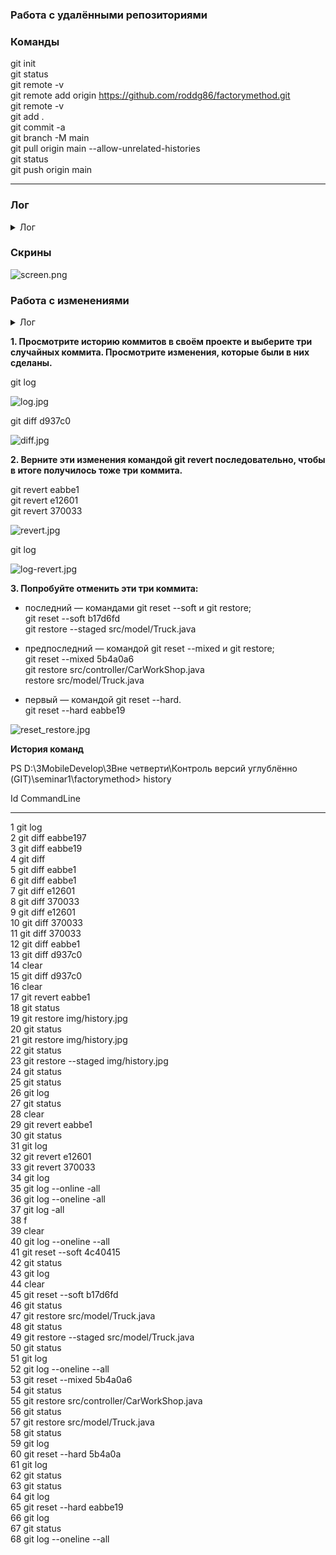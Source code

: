 ### Работа с удалёнными репозиториями

### Команды

git init  
git status  
git remote -v  
git remote add origin https://github.com/roddg86/factorymethod.git  
git remote -v  
git add .  
git commit -a  
git branch -M main  
git pull origin main --allow-unrelated-histories  
git status  
git push origin main  

---

### Лог

<details> 
  <summary>Лог</summary>

PS C:\Users\Dmitry\Desktop\seminar1\factorymethod> git init  
Initialized empty Git repository in C:/Users/Dmitry/Desktop/seminar1/factorymethod/.git/  
PS C:\Users\Dmitry\Desktop\seminar1\factorymethod> git status  
On branch master

No commits yet

Untracked files:
  (use "git add <file>..." to include in what will be committed)
        model.Car.java
        controller.CarWorkShop.java
factory method
        model.impl.IProduction.java
        model.impl.IWorkShop.java
        Main.java
        model.Truck.java
        controller.TruckWorkShop.java

nothing added to commit but untracked files present (use "git add" to track)
PS C:\Users\Dmitry\Desktop\seminar1\factorymethod> git remote -v  
PS C:\Users\Dmitry\Desktop\seminar1\factorymethod> git remote add origin https://github.com/roddg86/factorymethod.git  
PS C:\Users\Dmitry\Desktop\seminar1\factorymethod> git remote -v  
origin  https://github.com/roddg86/factorymethod.git (fetch)  
origin  https://github.com/roddg86/factorymethod.git (push)  
PS C:\Users\Dmitry\Desktop\seminar1\factorymethod> git add .  
PS C:\Users\Dmitry\Desktop\seminar1\factorymethod> git commit -a  
[master (root-commit) 494a690] factory method
 7 files changed, 93 insertions(+)
 create mode 100644 model.Car.java
 create mode 100644 controller.CarWorkShop.java
 create mode 100644 model.impl.IProduction.java
 create mode 100644 model.impl.IWorkShop.java
 create mode 100644 Main.java
 create mode 100644 model.Truck.java
 create mode 100644 controller.TruckWorkShop.java
PS C:\Users\Dmitry\Desktop\seminar1\factorymethod> git branch -M main  
PS C:\Users\Dmitry\Desktop\seminar1\factorymethod> git status
On branch main
Your branch and 'origin/main' have diverged,
and have 1 and 1 different commits each, respectively.
  (use "git pull" to merge the remote branch into yours)

nothing to commit, working tree clean
PS C:\Users\Dmitry\Desktop\seminar1\factorymethod> git pull origin main --allow-unrelated-histories      
From https://github.com/roddg86/factorymethod
 * branch            main       -> FETCH_HEAD
Merge made by the 'ort' strategy.
 README.md | 1 +
 1 file changed, 1 insertion(+)
 create mode 100644 README.md
PS C:\Users\Dmitry\Desktop\seminar1\factorymethod> git status  
On branch main
Your branch is ahead of 'origin/main' by 2 commits.
  (use "git push" to publish your local commits)

nothing to commit, working tree clean
PS C:\Users\Dmitry\Desktop\seminar1\factorymethod> git push origin main  
Enumerating objects: 12, done.
Counting objects: 100% (12/12), done.
Delta compression using up to 8 threads
Compressing objects: 100% (11/11), done.
Writing objects: 100% (11/11), 2.22 KiB | 1.11 MiB/s, done.
Total 11 (delta 3), reused 0 (delta 0), pack-reused 0
remote: Resolving deltas: 100% (3/3), done.
To https://github.com/roddg86/factorymethod.git
   49eab4e..6d7618d  main -> main
PS C:\Users\Dmitry\Desktop\seminar1\factorymethod> 
PS C:\Users\Dmitry\Desktop\seminar1\factorymethod> git log origin/main  
commit 6d7618d35bbb7f3aca16578b5e76da1b94af8e88 (HEAD -> main, origin/main)
Merge: 494a690 49eab4e
Author: roddg <roddg@mail.ru>
Date:   Tue Jul 25 13:06:20 2023 +0900

    Merge branch 'main' of https://github.com/roddg86/factorymethod

commit 494a69069db8e21657aebb510d71bac0d1722c47
Author: roddg <roddg@mail.ru>
Date:   Tue Jul 25 12:55:16 2023 +0900

    factory method

commit 49eab4e0426973ea4a128e13567de05ea808b8f4
Author: Dmitry <110647769+roddg86@users.noreply.github.com>
Date:   Tue Jul 25 12:53:36 2023 +0900

    Initial commit
(END)

</details>

### Скрины  

![screen.png](img%2Fscreen.png)

### Работа с изменениями

<details> 
  <summary>Лог</summary>

PS D:\3MobileDevelop\3Вне четверти\Контроль версий углублённо (GIT)\seminar1\factorymethod> git log
commit eabbe1977eb21b88d373ae28d4ceca6fc92c0cd4 (HEAD -> main, origin/main, origin/HEAD)
Author: roddg <roddg@mail.ru>
Date:   Tue Aug 1 12:10:32 2023 +0900

    close the workshop of passenger cars

commit e126017bf99115d2076a258e6e3555eff864d1b5
Author: roddg <roddg@mail.ru>
Date:   Tue Aug 1 12:06:34 2023 +0900

    workshop of passenger cars

commit 3700332fcc00f08b32a6dd03f92c113b46b12c19
Author: roddg <roddg@mail.ru>
Date:   Tue Aug 1 12:05:27 2023 +0900

    truck class

commit d937c066774207c37c46cf61d83ccbdbd3244cfb
Author: roddg <roddg@mail.ru>
Date:   Tue Aug 1 12:03:15 2023 +0900

    passenger car class
PS D:\3MobileDevelop\3Вне четверти\Контроль версий углублённо (GIT)\seminar1\factorymethod> git diff eabbe197
PS D:\3MobileDevelop\3Вне четверти\Контроль версий углублённо (GIT)\seminar1\factorymethod> git diff eabbe19
PS D:\3MobileDevelop\3Вне четверти\Контроль версий углублённо (GIT)\seminar1\factorymethod> git diff
diff --git a/img/history.jpg b/img/history.jpg
deleted file mode 100644
index 76a926f..0000000
Binary files a/img/history.jpg and /dev/null differ
PS D:\3MobileDevelop\3Вне четверти\Контроль версий углублённо (GIT)\seminar1\factorymethod> git diff  eabbe1
PS D:\3MobileDevelop\3Вне четверти\Контроль версий углублённо (GIT)\seminar1\factorymethod> git diff eabbe1
PS D:\3MobileDevelop\3Вне четверти\Контроль версий углублённо (GIT)\seminar1\factorymethod> git diff e12601
diff --git a/out/production/factorymethod/Main.class b/out/production/factorymethod/Main.class
index 97c161f..b34a97d 100644
Binary files a/out/production/factorymethod/Main.class and b/out/production/factorymethod/Main.class differ
diff --git a/out/production/factorymethod/model/Car.class b/out/production/factorymethod/model/Car.class
index 760793f..f28df7c 100644
Binary files a/out/production/factorymethod/model/Car.class and b/out/production/factorymethod/model/Car.class differ
diff --git a/out/production/factorymethod/model/Truck.class b/out/production/factorymethod/model/Truck.class
index 21cdf98..d926b50 100644
Binary files a/out/production/factorymethod/model/Truck.class and b/out/production/factorymethod/model/Truck.class differ
diff --git a/src/Main.java b/src/Main.java
index ab70d7c..27d6673 100644
--- a/src/Main.java
+++ b/src/Main.java
@@ -18,7 +18,7 @@ public class Main {
IProduction truck = creator.create();

         // Вызовем метод release выполняющий выпуск автомобилей
-        car.release();
+        //car.release();
         truck.release();
  }
  }
  PS D:\3MobileDevelop\3Вне четверти\Контроль версий углублённо (GIT)\seminar1\factorymethod> git diff 370033
  diff --git a/out/production/factorymethod/Main.class b/out/production/factorymethod/Main.class
  index 97c161f..b34a97d 100644
  Binary files a/out/production/factorymethod/Main.class and b/out/production/factorymethod/Main.class differ
  diff --git a/out/production/factorymethod/model/Car.class b/out/production/factorymethod/model/Car.class
  index 760793f..f28df7c 100644
  Binary files a/out/production/factorymethod/model/Car.class and b/out/production/factorymethod/model/Car.class differ
  diff --git a/out/production/factorymethod/model/Truck.class b/out/production/factorymethod/model/Truck.class
  index 21cdf98..d926b50 100644
  Binary files a/out/production/factorymethod/model/Truck.class and b/out/production/factorymethod/model/Truck.class differ
  diff --git a/src/Main.java b/src/Main.java
  index ab70d7c..27d6673 100644
  --- a/src/Main.java
  --- a/src/Main.java
  +++ b/src/Main.java
  @@ -18,7 +18,7 @@ public class Main {
  IProduction truck = creator.create();

         // Вызовем метод release выполняющий выпуск автомобилей
-        car.release();
+        //car.release();
         truck.release();
  }
  }
  diff --git a/src/controller/CarWorkShop.java b/src/controller/CarWorkShop.java
  index 059c35e..b62d9fa 100644
  --- a/src/controller/CarWorkShop.java
  +++ b/src/controller/CarWorkShop.java
  @@ -5,7 +5,7 @@ import model.impl.IProduction;
  import model.impl.IWorkShop;

/**
- * Интерфейс представляет цех по производству легковых автомобилей
+ * Класс представляет цех по производству легковых автомобилей
*
* метод create возвращает экземпляр легкового автомобиля
  */
  PS D:\3MobileDevelop\3Вне четверти\Контроль версий углублённо (GIT)\seminar1\factorymethod> git diff e12601
  diff --git a/out/production/factorymethod/Main.class b/out/production/factorymethod/Main.class
  index 97c161f..b34a97d 100644
  Binary files a/out/production/factorymethod/Main.class and b/out/production/factorymethod/Main.class differ
  diff --git a/out/production/factorymethod/model/Car.class b/out/production/factorymethod/model/Car.class
  index 760793f..f28df7c 100644
  Binary files a/out/production/factorymethod/model/Car.class and b/out/production/factorymethod/model/Car.class differ
  diff --git a/out/production/factorymethod/model/Truck.class b/out/production/factorymethod/model/Truck.class
  index 21cdf98..d926b50 100644
  Binary files a/out/production/factorymethod/model/Truck.class and b/out/production/factorymethod/model/Truck.class differ
  diff --git a/src/Main.java b/src/Main.java
  index ab70d7c..27d6673 100644
  --- a/src/Main.java
  +++ b/src/Main.java
  @@ -18,7 +18,7 @@ public class Main {
  IProduction truck = creator.create();

       // Вызовем метод release выполняющий выпуск автомобилей
-        car.release();
+        //car.release();
         truck.release();
  }
  }
  PS D:\3MobileDevelop\3Вне четверти\Контроль версий углублённо (GIT)\seminar1\factorymethod> git diff 370033
  diff --git a/out/production/factorymethod/Main.class b/out/production/factorymethod/Main.class
  index 97c161f..b34a97d 100644
  Binary files a/out/production/factorymethod/Main.class and b/out/production/factorymethod/Main.class differ
  diff --git a/out/production/factorymethod/model/Car.class b/out/production/factorymethod/model/Car.class
  index 760793f..f28df7c 100644
  Binary files a/out/production/factorymethod/model/Car.class and b/out/production/factorymethod/model/Car.class differ
  diff --git a/out/production/factorymethod/model/Truck.class b/out/production/factorymethod/model/Truck.class
  index 21cdf98..d926b50 100644
  Binary files a/out/production/factorymethod/model/Truck.class and b/out/production/factorymethod/model/Truck.class differ
  diff --git a/src/Main.java b/src/Main.java
  index ab70d7c..27d6673 100644
  --- a/src/Main.java
  +++ b/src/Main.java
  @@ -18,7 +18,7 @@ public class Main {
  IProduction truck = creator.create();

         // Вызовем метод release выполняющий выпуск автомобилей
-        car.release();
+        //car.release();
         truck.release();
  }
  }
  diff --git a/src/controller/CarWorkShop.java b/src/controller/CarWorkShop.java
  diff --git a/out/production/factorymethod/Main.class b/out/production/factorymethod/Main.class
  index 97c161f..b34a97d 100644
  Binary files a/out/production/factorymethod/Main.class and b/out/production/factorymethod/Main.class differ
  diff --git a/out/production/factorymethod/model/Car.class b/out/production/factorymethod/model/Car.class
  index 760793f..f28df7c 100644
  Binary files a/out/production/factorymethod/model/Car.class and b/out/production/factorymethod/model/Car.class differ
  diff --git a/out/production/factorymethod/model/Truck.class b/out/production/factorymethod/model/Truck.class
  index 21cdf98..d926b50 100644
  Binary files a/out/production/factorymethod/model/Truck.class and b/out/production/factorymethod/model/Truck.class differ
  diff --git a/src/Main.java b/src/Main.java
  index ab70d7c..27d6673 100644
  --- a/src/Main.java
  +++ b/src/Main.java
  @@ -18,7 +18,7 @@ public class Main {
  IProduction truck = creator.create();

         // Вызовем метод release выполняющий выпуск автомобилей
-        car.release();
+        //car.release();
         truck.release();
  }
  }
  diff --git a/src/controller/CarWorkShop.java b/src/controller/CarWorkShop.java
  :
  diff --git a/out/production/factorymethod/Main.class b/out/production/factorymethod/Main.class
  index 97c161f..b34a97d 100644
  Binary files a/out/production/factorymethod/Main.class and b/out/production/factorymethod/Main.class differ
  diff --git a/out/production/factorymethod/model/Car.class b/out/production/factorymethod/model/Car.class
  index 760793f..f28df7c 100644
  Binary files a/out/production/factorymethod/model/Car.class and b/out/production/factorymethod/model/Car.class differ
  diff --git a/out/production/factorymethod/model/Truck.class b/out/production/factorymethod/model/Truck.class
  index 21cdf98..d926b50 100644
  Binary files a/out/production/factorymethod/model/Truck.class and b/out/production/factorymethod/model/Truck.class differ
  diff --git a/src/Main.java b/src/Main.java
  index ab70d7c..27d6673 100644
  --- a/src/Main.java
  +++ b/src/Main.java
  @@ -18,7 +18,7 @@ public class Main {
  IProduction truck = creator.create();

         // Вызовем метод release выполняющий выпуск автомобилей
-        car.release();
+        //car.release();
         truck.release();
  }
  }
  diff --git a/src/controller/CarWorkShop.java b/src/controller/CarWorkShop.java
  PS D:\3MobileDevelop\3Вне четверти\Контроль версий углублённо (GIT)\seminar1\factorymethod> git diff 370033
  diff --git a/out/production/factorymethod/Main.class b/out/production/factorymethod/Main.class
  index 97c161f..b34a97d 100644
  Binary files a/out/production/factorymethod/Main.class and b/out/production/factorymethod/Main.class differ
  diff --git a/out/production/factorymethod/model/Car.class b/out/production/factorymethod/model/Car.class
  index 760793f..f28df7c 100644
  Binary files a/out/production/factorymethod/model/Car.class and b/out/production/factorymethod/model/Car.class differ
  diff --git a/out/production/factorymethod/model/Truck.class b/out/production/factorymethod/model/Truck.class
  index 21cdf98..d926b50 100644
  Binary files a/out/production/factorymethod/model/Truck.class and b/out/production/factorymethod/model/Truck.class differ
  diff --git a/src/Main.java b/src/Main.java
  index ab70d7c..27d6673 100644
  --- a/src/Main.java
  +++ b/src/Main.java
  @@ -18,7 +18,7 @@ public class Main {
  IProduction truck = creator.create();

         // Вызовем метод release выполняющий выпуск автомобилей
-        car.release();
+        //car.release();
         truck.release();
  }
  }
  diff --git a/src/controller/CarWorkShop.java b/src/controller/CarWorkShop.java
  index 059c35e..b62d9fa 100644
  --- a/src/controller/CarWorkShop.java
  +++ b/src/controller/CarWorkShop.java
  @@ -5,7 +5,7 @@ import model.impl.IProduction;
  import model.impl.IWorkShop;

/**
- * Интерфейс представляет цех по производству легковых автомобилей
+ * Класс представляет цех по производству легковых автомобилей
*
* метод create возвращает экземпляр легкового автомобиля
  */
  PS D:\3MobileDevelop\3Вне четверти\Контроль версий углублённо (GIT)\seminar1\factorymethod> git diff eabbe1
  PS D:\3MobileDevelop\3Вне четверти\Контроль версий углублённо (GIT)\seminar1\factorymethod> git diff d937c0
  diff --git a/out/production/factorymethod/Main.class b/out/production/factorymethod/Main.class
  index 97c161f..b34a97d 100644
  Binary files a/out/production/factorymethod/Main.class and b/out/production/factorymethod/Main.class differ
  diff --git a/out/production/factorymethod/model/Car.class b/out/production/factorymethod/model/Car.class
  index 760793f..f28df7c 100644
  Binary files a/out/production/factorymethod/model/Car.class and b/out/production/factorymethod/model/Car.class differ
  diff --git a/out/production/factorymethod/model/Truck.class b/out/production/factorymethod/model/Truck.class
  index 21cdf98..d926b50 100644
  Binary files a/out/production/factorymethod/model/Truck.class and b/out/production/factorymethod/model/Truck.class differ
  diff --git a/src/Main.java b/src/Main.java
  index ab70d7c..27d6673 100644
  --- a/src/Main.java
  +++ b/src/Main.java
  @@ -18,7 +18,7 @@ public class Main {
  IProduction truck = creator.create();

       // Вызовем метод release выполняющий выпуск автомобилей
-        car.release();
+        //car.release();
         truck.release();
  }
  }
  diff --git a/src/controller/CarWorkShop.java b/src/controller/CarWorkShop.java
  index 059c35e..b62d9fa 100644
  diff --git a/src/Main.java b/src/Main.java
  PS D:\3MobileDevelop\3Вне четверти\Контроль версий углублённо (GIT)\seminar1\factorymethod> git diff d937c0
  diff --git a/out/production/factorymethod/Main.class b/out/production/factorymethod/Main.class
  index 97c161f..b34a97d 100644
  Binary files a/out/production/factorymethod/Main.class and b/out/production/factorymethod/Main.class differ
  diff --git a/out/production/factorymethod/model/Car.class b/out/production/factorymethod/model/Car.class
  index 760793f..f28df7c 100644
  Binary files a/out/production/factorymethod/model/Car.class and b/out/production/factorymethod/model/Car.class differ
  diff --git a/out/production/factorymethod/model/Truck.class b/out/production/factorymethod/model/Truck.class
  index 21cdf98..d926b50 100644
  Binary files a/out/production/factorymethod/model/Truck.class and b/out/production/factorymethod/model/Truck.class differ
  diff --git a/src/Main.java b/src/Main.java
  index ab70d7c..27d6673 100644
  --- a/src/Main.java
  +++ b/src/Main.java
  @@ -18,7 +18,7 @@ public class Main {
  IProduction truck = creator.create();

         // Вызовем метод release выполняющий выпуск автомобилей
-        car.release();
+        //car.release();
         truck.release();
  }
  }
  diff --git a/src/controller/CarWorkShop.java b/src/controller/CarWorkShop.java
  index 059c35e..b62d9fa 100644
  index 059c35e..b62d9fa 100644
  diff --git a/out/production/factorymethod/Main.class b/out/production/factorymethod/Main.class
  PS D:\3MobileDevelop\3Вне четверти\Контроль версий углублённо (GIT)\seminar1\factorymethod> git revert eabbe1
  error: your local changes would be overwritten by revert.
  hint: commit your changes or stash them to proceed.
  fatal: revert failed
  PS D:\3MobileDevelop\3Вне четверти\Контроль версий углублённо (GIT)\seminar1\factorymethod> git status
  On branch main
  Your branch is up to date with 'origin/main'.

Changes to be committed:
(use "git restore --staged <file>..." to unstage)
new file:   img/history.jpg

Changes not staged for commit:
(use "git add/rm <file>..." to update what will be committed)
(use "git restore <file>..." to discard changes in working directory)
deleted:    img/history.jpg

PS D:\3MobileDevelop\3Вне четверти\Контроль версий углублённо (GIT)\seminar1\factorymethod> git restore img/history.jpg
PS D:\3MobileDevelop\3Вне четверти\Контроль версий углублённо (GIT)\seminar1\factorymethod> git status                 
On branch main
Your branch is up to date with 'origin/main'.

Changes to be committed:
(use "git restore --staged <file>..." to unstage)
new file:   img/history.jpg

PS D:\3MobileDevelop\3Вне четверти\Контроль версий углублённо (GIT)\seminar1\factorymethod> git restore img/history.jpg
PS D:\3MobileDevelop\3Вне четверти\Контроль версий углублённо (GIT)\seminar1\factorymethod> git status                 
On branch main
Your branch is up to date with 'origin/main'.

Changes to be committed:
(use "git restore --staged <file>..." to unstage)
new file:   img/history.jpg

PS D:\3MobileDevelop\3Вне четверти\Контроль версий углублённо (GIT)\seminar1\factorymethod> git restore --staged img/history.jpg
PS D:\3MobileDevelop\3Вне четверти\Контроль версий углублённо (GIT)\seminar1\factorymethod> git status                          
On branch main
Your branch is up to date with 'origin/main'.

Untracked files:
(use "git add <file>..." to include in what will be committed)
img/history.jpg

nothing added to commit but untracked files present (use "git add" to track)
PS D:\3MobileDevelop\3Вне четверти\Контроль версий углублённо (GIT)\seminar1\factorymethod> git status
On branch main
Your branch is up to date with 'origin/main'.

nothing to commit, working tree clean
PS D:\3MobileDevelop\3Вне четверти\Контроль версий углублённо (GIT)\seminar1\factorymethod> git log
commit eabbe1977eb21b88d373ae28d4ceca6fc92c0cd4 (HEAD -> main, origin/main, origin/HEAD)
Author: roddg <roddg@mail.ru>
Date:   Tue Aug 1 12:10:32 2023 +0900

    close the workshop of passenger cars


Revert "close the workshop of passenger cars"
PS D:\3MobileDevelop\3Вне четверти\Контроль версий углублённо (GIT)\seminar1\factorymethod> git revert eabbe1
[main 5b4a0a6] Revert "close the workshop of passenger cars"
4 files changed, 1 insertion(+), 1 deletion(-)
PS D:\3MobileDevelop\3Вне четверти\Контроль версий углублённо (GIT)\seminar1\factorymethod> git status       
On branch main
Your branch is ahead of 'origin/main' by 1 commit.
(use "git push" to publish your local commits)

nothing to commit, working tree clean
PS D:\3MobileDevelop\3Вне четверти\Контроль версий углублённо (GIT)\seminar1\factorymethod> git log
commit 5b4a0a66e3592c0741440003f35d6981561a8222 (HEAD -> main)

Revert "workshop of passenger cars"
Author: roddg <roddg@mail.ru>
Date:   Tue Aug 1 12:34:01 2023 +0900


Revert "truck class"
Revert "close the workshop of passenger cars"

    This reverts commit eabbe1977eb21b88d373ae28d4ceca6fc92c0cd4.

commit eabbe1977eb21b88d373ae28d4ceca6fc92c0cd4 (origin/main, origin/HEAD)
Author: roddg <roddg@mail.ru>
Date:   Tue Aug 1 12:10:32 2023 +0900

    close the workshop of passenger cars

commit e126017bf99115d2076a258e6e3555eff864d1b5
Author: roddg <roddg@mail.ru>
Date:   Tue Aug 1 12:06:34 2023 +0900

    workshop of passenger cars

commit 3700332fcc00f08b32a6dd03f92c113b46b12c19
Author: roddg <roddg@mail.ru>
Date:   Tue Aug 1 12:05:27 2023 +0900
PS D:\3MobileDevelop\3Вне четверти\Контроль версий углублённо (GIT)\seminar1\factorymethod> git revert e12601
[main b17d6fd] Revert "workshop of passenger cars"
1 file changed, 1 insertion(+), 1 deletion(-)
PS D:\3MobileDevelop\3Вне четверти\Контроль версий углублённо (GIT)\seminar1\factorymethod> git revert 370033
[main 4c40415] Revert "truck class"
1 file changed, 1 insertion(+), 1 deletion(-)
PS D:\3MobileDevelop\3Вне четверти\Контроль версий углублённо (GIT)\seminar1\factorymethod> git log
commit 4c40415c9f31fbd9ae2ec89649fcd197a4688796 (HEAD -> main)
Author: roddg <roddg@mail.ru>
Date:   Tue Aug 1 12:35:48 2023 +0900

    Revert "truck class"

Date:   Tue Aug 1 12:35:48 2023 +0900

    Revert "truck class"

    This reverts commit 3700332fcc00f08b32a6dd03f92c113b46b12c19.

commit b17d6fd2f1b2f99dc4806c1440192bd308f1f4f9
Author: roddg <roddg@mail.ru>
Date:   Tue Aug 1 12:35:27 2023 +0900

    Revert "workshop of passenger cars"

    This reverts commit e126017bf99115d2076a258e6e3555eff864d1b5.

commit 5b4a0a66e3592c0741440003f35d6981561a8222
Author: roddg <roddg@mail.ru>
Date:   Tue Aug 1 12:34:01 2023 +0900

    Revert "close the workshop of passenger cars"

    This reverts commit eabbe1977eb21b88d373ae28d4ceca6fc92c0cd4.

Date:   Tue Aug 1 12:35:48 2023 +0900

    Revert "truck class"

    This reverts commit 3700332fcc00f08b32a6dd03f92c113b46b12c19.

commit b17d6fd2f1b2f99dc4806c1440192bd308f1f4f9
Author: roddg <roddg@mail.ru>
Date:   Tue Aug 1 12:35:27 2023 +0900

    Revert "workshop of passenger cars"

    This reverts commit e126017bf99115d2076a258e6e3555eff864d1b5.

commit 5b4a0a66e3592c0741440003f35d6981561a8222
Author: roddg <roddg@mail.ru>
Date:   Tue Aug 1 12:34:01 2023 +0900

    Revert "close the workshop of passenger cars"

    This reverts commit eabbe1977eb21b88d373ae28d4ceca6fc92c0cd4.

commit eabbe1977eb21b88d373ae28d4ceca6fc92c0cd4 (origin/main, origin/HEAD)
Author: roddg <roddg@mail.ru>
Date:   Tue Aug 1 12:35:48 2023 +0900

    Revert "truck class"

    This reverts commit 3700332fcc00f08b32a6dd03f92c113b46b12c19.

commit b17d6fd2f1b2f99dc4806c1440192bd308f1f4f9
Author: roddg <roddg@mail.ru>
Date:   Tue Aug 1 12:35:27 2023 +0900

    Revert "workshop of passenger cars"

    This reverts commit e126017bf99115d2076a258e6e3555eff864d1b5.

commit 5b4a0a66e3592c0741440003f35d6981561a8222
Author: roddg <roddg@mail.ru>
Date:   Tue Aug 1 12:34:01 2023 +0900

    Revert "close the workshop of passenger cars"

    This reverts commit eabbe1977eb21b88d373ae28d4ceca6fc92c0cd4.

commit eabbe1977eb21b88d373ae28d4ceca6fc92c0cd4 (origin/main, origin/HEAD)
Author: roddg <roddg@mail.ru>
Date:   Tue Aug 1 12:10:32 2023 +0900

:
commit 4c40415c9f31fbd9ae2ec89649fcd197a4688796 (HEAD -> main)
Author: roddg <roddg@mail.ru>
Date:   Tue Aug 1 12:35:48 2023 +0900

    Revert "truck class"

    This reverts commit 3700332fcc00f08b32a6dd03f92c113b46b12c19.

commit b17d6fd2f1b2f99dc4806c1440192bd308f1f4f9
Author: roddg <roddg@mail.ru>
Date:   Tue Aug 1 12:35:27 2023 +0900

    Revert "workshop of passenger cars"

    This reverts commit e126017bf99115d2076a258e6e3555eff864d1b5.

commit 5b4a0a66e3592c0741440003f35d6981561a8222
Author: roddg <roddg@mail.ru>
Date:   Tue Aug 1 12:34:01 2023 +0900

    Revert "close the workshop of passenger cars"

    This reverts commit eabbe1977eb21b88d373ae28d4ceca6fc92c0cd4.

commit eabbe1977eb21b88d373ae28d4ceca6fc92c0cd4 (origin/main, origin/HEAD)
Author: roddg <roddg@mail.ru>
Date:   Tue Aug 1 12:10:32 2023 +0900
commit 4c40415c9f31fbd9ae2ec89649fcd197a4688796 (HEAD -> main)
Author: roddg <roddg@mail.ru>
Date:   Tue Aug 1 12:35:48 2023 +0900

    Revert "truck class"

    This reverts commit 3700332fcc00f08b32a6dd03f92c113b46b12c19.

commit b17d6fd2f1b2f99dc4806c1440192bd308f1f4f9
Author: roddg <roddg@mail.ru>
Date:   Tue Aug 1 12:35:27 2023 +0900

    Revert "workshop of passenger cars"
PS D:\3MobileDevelop\3Вне четверти\Контроль версий углублённо (GIT)\seminar1\factorymethod> git log --oneline --all
4c40415 (HEAD -> main) Revert "truck class"
b17d6fd Revert "workshop of passenger cars"
5b4a0a6 Revert "close the workshop of passenger cars"
eabbe19 (origin/main, origin/HEAD) close the workshop of passenger cars
e126017 workshop of passenger cars
3700332 truck class
d937c06 passenger car class
075104f changed the architecture
60a04ea hw1 solv
6d7618d Merge branch 'main' of https://github.com/roddg86/factorymethod
494a690 factory method
49eab4e Initial commit
PS D:\3MobileDevelop\3Вне четверти\Контроль версий углублённо (GIT)\seminar1\factorymethod> git reset --soft 4c40415
PS D:\3MobileDevelop\3Вне четверти\Контроль версий углублённо (GIT)\seminar1\factorymethod> git status
On branch main
Your branch is ahead of 'origin/main' by 3 commits.
(use "git push" to publish your local commits)

nothing to commit, working tree clean
PS D:\3MobileDevelop\3Вне четверти\Контроль версий углублённо (GIT)\seminar1\factorymethod> git log
commit 4c40415c9f31fbd9ae2ec89649fcd197a4688796 (HEAD -> main)
PS D:\3MobileDevelop\3Вне четверти\Контроль версий углублённо (GIT)\seminar1\factorymethod> git reset --soft b17d6fd
PS D:\3MobileDevelop\3Вне четверти\Контроль версий углублённо (GIT)\seminar1\factorymethod> git status              
On branch main
Your branch is ahead of 'origin/main' by 2 commits.
(use "git push" to publish your local commits)

Changes to be committed:
(use "git restore --staged <file>..." to unstage)
modified:   src/model/Truck.java

PS D:\3MobileDevelop\3Вне четверти\Контроль версий углублённо (GIT)\seminar1\factorymethod> git restore src/model/Truck.java
PS D:\3MobileDevelop\3Вне четверти\Контроль версий углублённо (GIT)\seminar1\factorymethod> git status                      
On branch main
Your branch is ahead of 'origin/main' by 2 commits.
(use "git push" to publish your local commits)

Changes to be committed:
(use "git restore --staged <file>..." to unstage)
modified:   src/model/Truck.java

PS D:\3MobileDevelop\3Вне четверти\Контроль версий углублённо (GIT)\seminar1\factorymethod> git restore --staged src/model/Truck.java
PS D:\3MobileDevelop\3Вне четверти\Контроль версий углублённо (GIT)\seminar1\factorymethod> git status                               
On branch main
Your branch is ahead of 'origin/main' by 2 commits.
(use "git push" to publish your local commits)

Changes not staged for commit:
(use "git add <file>..." to update what will be committed)
(use "git restore <file>..." to discard changes in working directory)
modified:   src/model/Truck.java

no changes added to commit (use "git add" and/or "git commit -a")
PS D:\3MobileDevelop\3Вне четверти\Контроль версий углублённо (GIT)\seminar1\factorymethod> git log
commit b17d6fd2f1b2f99dc4806c1440192bd308f1f4f9 (HEAD -> main)
Author: roddg <roddg@mail.ru>
Date:   Tue Aug 1 12:35:27 2023 +0900

    Revert "workshop of passenger cars"

commit b17d6fd2f1b2f99dc4806c1440192bd308f1f4f9 (HEAD -> main)
Author: roddg <roddg@mail.ru>
Date:   Tue Aug 1 12:35:27 2023 +0900

    Revert "workshop of passenger cars"

    This reverts commit e126017bf99115d2076a258e6e3555eff864d1b5.

commit 5b4a0a66e3592c0741440003f35d6981561a8222
Author: roddg <roddg@mail.ru>
Date:   Tue Aug 1 12:34:01 2023 +0900

    Revert "close the workshop of passenger cars"

    This reverts commit eabbe1977eb21b88d373ae28d4ceca6fc92c0cd4.

commit eabbe1977eb21b88d373ae28d4ceca6fc92c0cd4 (origin/main, origin/HEAD)
PS D:\3MobileDevelop\3Вне четверти\Контроль версий углублённо (GIT)\seminar1\factorymethod> git log --oneline --all
b17d6fd (HEAD -> main) Revert "workshop of passenger cars"
5b4a0a6 Revert "close the workshop of passenger cars"
eabbe19 (origin/main, origin/HEAD) close the workshop of passenger cars
e126017 workshop of passenger cars
3700332 truck class
d937c06 passenger car class
075104f changed the architecture
60a04ea hw1 solv
6d7618d Merge branch 'main' of https://github.com/roddg86/factorymethod
494a690 factory method
49eab4e Initial commit
PS D:\3MobileDevelop\3Вне четверти\Контроль версий углублённо (GIT)\seminar1\factorymethod> git reset --mixed 5b4a0a6
Unstaged changes after reset:
M       src/controller/CarWorkShop.java
M       src/model/Truck.java
PS D:\3MobileDevelop\3Вне четверти\Контроль версий углублённо (GIT)\seminar1\factorymethod> git status               
On branch main
Your branch is ahead of 'origin/main' by 1 commit.
(use "git push" to publish your local commits)

Changes not staged for commit:
(use "git add <file>..." to update what will be committed)
(use "git restore <file>..." to discard changes in working directory)
modified:   src/controller/CarWorkShop.java
modified:   src/model/Truck.java

no changes added to commit (use "git add" and/or "git commit -a")
PS D:\3MobileDevelop\3Вне четверти\Контроль версий углублённо (GIT)\seminar1\factorymethod> git restore ^C
PS D:\3MobileDevelop\3Вне четверти\Контроль версий углублённо (GIT)\seminar1\factorymethod> git restore src/controller/CarWorkShop.java
PS D:\3MobileDevelop\3Вне четверти\Контроль версий углублённо (GIT)\seminar1\factorymethod> git status                                 
On branch main
Your branch is ahead of 'origin/main' by 1 commit.
(use "git push" to publish your local commits)

Changes not staged for commit:
(use "git add <file>..." to update what will be committed)
(use "git restore <file>..." to discard changes in working directory)
modified:   src/model/Truck.java

no changes added to commit (use "git add" and/or "git commit -a")
PS D:\3MobileDevelop\3Вне четверти\Контроль версий углублённо (GIT)\seminar1\factorymethod> git restore src/model/Truck.java           
PS D:\3MobileDevelop\3Вне четверти\Контроль версий углублённо (GIT)\seminar1\factorymethod> git status                      
On branch main
Your branch is ahead of 'origin/main' by 1 commit.
(use "git push" to publish your local commits)

nothing to commit, working tree clean
PS D:\3MobileDevelop\3Вне четверти\Контроль версий углублённо (GIT)\seminar1\factorymethod> git log                         
commit 5b4a0a66e3592c0741440003f35d6981561a8222 (HEAD -> main)
Author: roddg <roddg@mail.ru>
Date:   Tue Aug 1 12:34:01 2023 +0900

    Revert "close the workshop of passenger cars"

    This reverts commit eabbe1977eb21b88d373ae28d4ceca6fc92c0cd4.

commit eabbe1977eb21b88d373ae28d4ceca6fc92c0cd4 (origin/main, origin/HEAD)
Author: roddg <roddg@mail.ru>
Date:   Tue Aug 1 12:10:32 2023 +0900

    close the workshop of passenger cars

commit e126017bf99115d2076a258e6e3555eff864d1b5
Author: roddg <roddg@mail.ru>
Date:   Tue Aug 1 12:06:34 2023 +0900
PS D:\3MobileDevelop\3Вне четверти\Контроль версий углублённо (GIT)\seminar1\factorymethod> git reset --hard 5b4a0a
HEAD is now at 5b4a0a6 Revert "close the workshop of passenger cars"
PS D:\3MobileDevelop\3Вне четверти\Контроль версий углублённо (GIT)\seminar1\factorymethod> git log                
commit 5b4a0a66e3592c0741440003f35d6981561a8222 (HEAD -> main)
Author: roddg <roddg@mail.ru>
Date:   Tue Aug 1 12:34:01 2023 +0900

    Revert "close the workshop of passenger cars"

    This reverts commit eabbe1977eb21b88d373ae28d4ceca6fc92c0cd4.

commit eabbe1977eb21b88d373ae28d4ceca6fc92c0cd4 (origin/main, origin/HEAD)
Author: roddg <roddg@mail.ru>
Date:   Tue Aug 1 12:10:32 2023 +0900

    close the workshop of passenger cars

commit e126017bf99115d2076a258e6e3555eff864d1b5
Author: roddg <roddg@mail.ru>
Date:   Tue Aug 1 12:06:34 2023 +0900
PS D:\3MobileDevelop\3Вне четверти\Контроль версий углублённо (GIT)\seminar1\factorymethod> git status             
On branch main
Your branch is ahead of 'origin/main' by 1 commit.
(use "git push" to publish your local commits)

nothing to commit, working tree clean
PS D:\3MobileDevelop\3Вне четверти\Контроль версий углублённо (GIT)\seminar1\factorymethod> git status             
On branch main
Your branch is ahead of 'origin/main' by 1 commit.
(use "git push" to publish your local commits)

nothing to commit, working tree clean
PS D:\3MobileDevelop\3Вне четверти\Контроль версий углублённо (GIT)\seminar1\factorymethod> git log   
commit 5b4a0a66e3592c0741440003f35d6981561a8222 (HEAD -> main)
Author: roddg <roddg@mail.ru>
Date:   Tue Aug 1 12:34:01 2023 +0900

    Revert "close the workshop of passenger cars"

    This reverts commit eabbe1977eb21b88d373ae28d4ceca6fc92c0cd4.

commit eabbe1977eb21b88d373ae28d4ceca6fc92c0cd4 (origin/main, origin/HEAD)
Author: roddg <roddg@mail.ru>
Date:   Tue Aug 1 12:10:32 2023 +0900

    close the workshop of passenger cars

commit e126017bf99115d2076a258e6e3555eff864d1b5
Author: roddg <roddg@mail.ru>
Date:   Tue Aug 1 12:06:34 2023 +0900
PS D:\3MobileDevelop\3Вне четверти\Контроль версий углублённо (GIT)\seminar1\factorymethod> git reset --hard eabbe19
HEAD is now at eabbe19 close the workshop of passenger cars
PS D:\3MobileDevelop\3Вне четверти\Контроль версий углублённо (GIT)\seminar1\factorymethod> git log                 
commit eabbe1977eb21b88d373ae28d4ceca6fc92c0cd4 (HEAD -> main, origin/main, origin/HEAD)
Author: roddg <roddg@mail.ru>
Date:   Tue Aug 1 12:10:32 2023 +0900

    close the workshop of passenger cars

commit e126017bf99115d2076a258e6e3555eff864d1b5
Author: roddg <roddg@mail.ru>
Date:   Tue Aug 1 12:06:34 2023 +0900

    workshop of passenger cars

commit 3700332fcc00f08b32a6dd03f92c113b46b12c19
Author: roddg <roddg@mail.ru>
Date:   Tue Aug 1 12:05:27 2023 +0900

    truck class
PS D:\3MobileDevelop\3Вне четверти\Контроль версий углублённо (GIT)\seminar1\factorymethod> git status              
On branch main
Your branch is up to date with 'origin/main'.

nothing to commit, working tree clean
PS D:\3MobileDevelop\3Вне четверти\Контроль версий углублённо (GIT)\seminar1\factorymethod> git log --oneline --all                    
eabbe19 (HEAD -> main, origin/main, origin/HEAD) close the workshop of passenger cars
e126017 workshop of passenger cars
3700332 truck class
d937c06 passenger car class
075104f changed the architecture
60a04ea hw1 solv
6d7618d Merge branch 'main' of https://github.com/roddg86/factorymethod
494a690 factory method
49eab4e Initial commit
PS D:\3MobileDevelop\3Вне четверти\Контроль версий углублённо (GIT)\seminar1\factorymethod> history

Id CommandLine
  -- -----------
1 git log
2 git diff eabbe197
3 git diff eabbe19
4 git diff
5 git diff  eabbe1
6 git diff eabbe1
7 git diff e12601
8 git diff 370033
9 git diff e12601
10 git diff 370033
11 git diff 370033
12 git diff eabbe1
13 git diff d937c0
14 clear
15 git diff d937c0
16 clear
17 git revert eabbe1
18 git status
19 git restore img/history.jpg
20 git status
21 git restore img/history.jpg
22 git status
23 git restore --staged img/history.jpg
24 git status
25 git status
26 git log
27 git status
28 clear
29 git revert eabbe1
30 git status
31 git log
32 git revert e12601
33 git revert 370033
34 git log
35 git log --online -all
36 git log --oneline -all
37 git log -all                                                                                                                                                                  
38 f
39 clear
40 git log --oneline --all
41 git reset --soft 4c40415
42 git status
43 git log
54 git status
55 git restore src/controller/CarWorkShop.java
56 git status
57 git restore src/model/Truck.java
58 git status
59 git log
60 git reset --hard 5b4a0a
61 git log
62 git status
63 git status
64 git log
65 git reset --hard eabbe19
66 git log
67 git status
68 git log --oneline --all

PS D:\3MobileDevelop\3Вне четверти\Контроль версий углублённо (GIT)\seminar1\factorymethod>

</details>

**1. Просмотрите историю коммитов в своём проекте и выберите три случайных коммита. Просмотрите изменения, которые были в них сделаны.**

git log

![log.jpg](img%2Flog.jpg)

git diff d937c0

![diff.jpg](img%2Fdiff.jpg)

**2. Верните эти изменения командой git revert последовательно, чтобы в итоге получилось тоже три коммита.**

git revert eabbe1  
git revert e12601  
git revert 370033  

![revert.jpg](img%2Frevert.jpg)

git log

![log-revert.jpg](img%2Flog-revert.jpg)

**3. Попробуйте отменить эти три коммита:**

* последний — командами git reset --soft и git restore;  
  git reset --soft b17d6fd  
  git restore --staged src/model/Truck.java  

* предпоследний — командой git reset --mixed и git restore;  
  git reset --mixed 5b4a0a6  
  git restore src/controller/CarWorkShop.java  
  restore src/model/Truck.java  

* первый — командой git reset --hard.  
  git reset --hard eabbe19  

![reset_restore.jpg](img%2Freset_restore.jpg)

**История команд**

PS D:\3MobileDevelop\3Вне четверти\Контроль версий углублённо (GIT)\seminar1\factorymethod> history

Id CommandLine  
  -- -----------  
1 git log  
2 git diff eabbe197  
3 git diff eabbe19  
4 git diff  
5 git diff  eabbe1  
6 git diff eabbe1  
7 git diff e12601  
8 git diff 370033  
9 git diff e12601  
10 git diff 370033  
11 git diff 370033  
12 git diff eabbe1  
13 git diff d937c0  
14 clear  
15 git diff d937c0  
16 clear  
17 git revert eabbe1  
18 git status  
19 git restore img/history.jpg  
20 git status  
21 git restore img/history.jpg  
22 git status  
23 git restore --staged img/history.jpg  
24 git status  
25 git status  
26 git log  
27 git status  
28 clear  
29 git revert eabbe1  
30 git status  
31 git log  
32 git revert e12601  
33 git revert 370033  
34 git log  
35 git log --online -all  
36 git log --oneline -all  
37 git log -all                                                                                                                                                                    
38 f  
39 clear  
40 git log --oneline --all  
41 git reset --soft 4c40415  
42 git status  
43 git log  
44 clear  
45 git reset --soft b17d6fd  
46 git status  
47 git restore src/model/Truck.java  
48 git status  
49 git restore --staged src/model/Truck.java  
50 git status  
51 git log  
52 git log --oneline --all  
53 git reset --mixed 5b4a0a6  
54 git status  
55 git restore src/controller/CarWorkShop.java  
56 git status  
57 git restore src/model/Truck.java  
58 git status  
59 git log  
60 git reset --hard 5b4a0a  
61 git log  
62 git status  
63 git status  
64 git log  
65 git reset --hard eabbe19  
66 git log  
67 git status  
68 git log --oneline --all  

